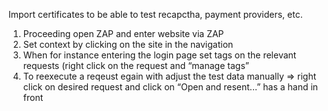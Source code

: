 Import certificates to be able to test recapctha, payment providers, etc.

1) Proceeding open ZAP and enter website via ZAP
2) Set context by clicking on the site in the navigation
3) When for instance entering the login page set tags on the relevant requests (right click on the request and “manage tags”
4) To reexecute a reqeust egain with adjust the test data manually => right click on desired request and click on “Open and resent...” has a hand in front